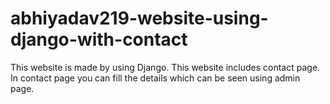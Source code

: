 # abhiyadav219-website-using-django-with-contact
This website is made by using Django.
This website includes contact page.
In contact page you can fill the details which can be seen using admin page.
